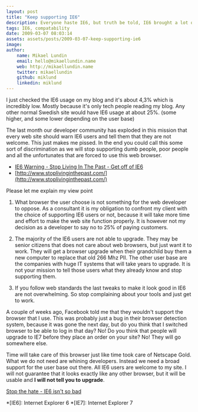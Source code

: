 ```yaml
---
layout: post
title: "Keep supporting IE6"
description: Everyone haste IE6, but truth be told, IE6 brought a lot of what we consider the modern web today and it did that at a cost of being non standardized.
tags: IE6, compatability
date: 2009-03-07 08:03:14
assets: assets/posts/2009-03-07-keep-supporting-ie6
image: 
author: 
    name: Mikael Lundin
    email: hello@mikaellundin.name 
    web: http://mikaellundin.name
    twitter: mikaellundin
    github: miklund
    linkedin: miklund                    
---
```


I just checked the IE6 usage on my blog and it's about 4,3% which is incredibly low. Mostly because it's only tech people reading my blog. Any other normal Swedish site would have IE6 usage at about 25%. (some higher, and some lower depending on the user base)

The last month our developer community has exploded in this mission that every web site should warn IE6 users and tell them that they are not welcome. This just makes me pissed. In the end you could call this some sort of discrimination as we will stop supporting dumb people, poor people and all the unfortunates that are forced to use this web browser.
 
* [IE6 Warning - Stop Living In The Past - Get off of IE6](http://www.hanselman.com/blog/IE6WarningStopLivingInThePastGetOffOfIE6.aspx)
* [http://www.stoplivinginthepast.com/](http://www.stoplivinginthepast.com/)

Please let me explain my view point

1. What browser the user choose is not something for the web developer to oppose. As a consultant it is my obligation to confront my client with the choice of supporting IE6 users or not, because it will take more time and effort to make the web site function properly. It is however not my decision as a developer to say no to 25% of paying customers.

2. The majority of the IE6 users are not able to upgrade. They may be senior citizens that does not care about web browsers, but just want it to work. They will get a browser upgrade when their grandchild buy them a new computer to replace that old 266 Mhz PII. The other user base are the companies with huge IT systems that will take years to upgrade. It is not your mission to tell those users what they already know and stop supporting them.

3. If you follow web standards the last tweaks to make it look good in IE6 are not overwhelming. So stop complaining about your tools and just get to work.

A couple of weeks ago, Facebook told me that they wouldn't support the browser that I use. This was probably just a bug in their browser detection system, because it was gone the next day, but do you think that I switched browser to be able to log in that day? No! Do you think that people will upgrade to IE7 before they place an order on your site? No! They will go somewhere else.

Time will take care of this browser just like time took care of Netscape Gold. What we do not need are whining developers. Instead we need a broad support for the user base out there. All IE6 users are welcome to my site. I will not guarantee that it looks exactly like any other browser, but it will be usable and **I will not tell you to upgrade**.
 
<a href="http://www.phazm.com/notes/productivity/stop-the-hate-ie6-isnt-so-bad/">Stop the hate - IE6 isn't so bad</a>

*[IE6]: Internet Explorer 6
*[IE7]: Internet Explorer 7
